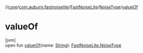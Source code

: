 //[core](../../../../index.md)/[com.auburn.fastnoiselite](../../index.md)/[FastNoiseLite](../index.md)/[NoiseType](index.md)/[valueOf](value-of.md)

# valueOf

[jvm]\
open fun [valueOf](value-of.md)(name: [String](https://docs.oracle.com/javase/8/docs/api/java/lang/String.html)): [FastNoiseLite.NoiseType](index.md)
